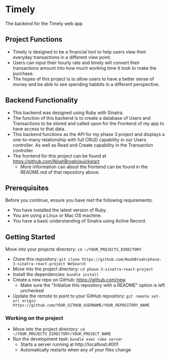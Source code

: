 # Timely

The backend for the Timely web app

## Project Functions

  - Timely is designed to be a financial tool to help users view their everyday transactions in a different view point. 
  - Users can input their hourly rate and timely will convert their transactions amount into how much working time it took to make the purchase. 
  - The hopes of this project is to allow users to have a better sense of money and be able to see spending habbits in a different perspective.

  ## Backend Functionality

  - This backend was designed using Ruby with Sinatra. 
  - The function of this backend is to create a database of Users and Transactions to be stored and called upon for the Frontend of my app to have access to that data. 
  - This backend functions as the API for my phase 3 project and displays a one-to-many relationship with full CRUD capability in our Users controller. As well as Read and Create capability in the Transaction controller. 
  - The frontend for this project can be found at https://github.com/NoahBroah/quickstart
    - More information can about the frontend can be found in the README.md of that repository above.

## Prerequisites

Before you continue, ensure you have met the following requirements:

* You have installed the latest version of Ruby.
* You are using a Linux or Mac OS machine.
* You have a basic understanding of Sinatra using Active Record.

## Getting Started

Move into your projects directory: `cd ~/YOUR_PROJECTS_DIRECTORY`
* Clone this repository: `git clone https://github.com/NoahBroah/phase-3-sinatra-react-project WeSearch`
* Move into the project directory: `cd phase-3-sinatra-react-project`
* Install the dependencies: `bundle install`
* Create a new repo on GitHub: https://github.com/new
    * Make sure the "Initialize this repository with a README" option is left unchecked
* Update the remote to point to your GitHub repository: `git remote set-url origin https://github.com/YOUR_GITHUB_USERNAME/YOUR_REPOSITORY_NAME`

### Working on the project

* Move into the project directory: `cd ~/YOUR_PROJECTS_DIRECTORY/YOUR_PROJECT_NAME`
* Run the development task: `bundle exec rake server`
    * Starts a server running at http://localhost:4001
    * Automatically restarts when any of your files change


